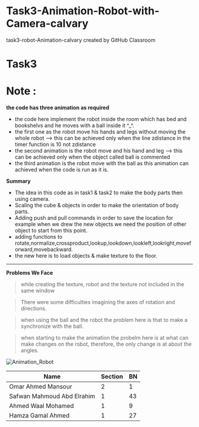 # Task3-Animation-Robot-with-Camera-calvary
task3-robot-Animation-calvary created by GitHub Classroom


# Task3


# Note :
**the code has three animation as required**

* the code here implement the robot inside the room which has bed and bookshelvs and he moves with  a ball inside it ^_^.
* the first one as the robot move his hands and legs without moving the whole robot --> this can be achieved only when the line zdistance in the timer function is 10 not zdistance
* the second animation is the robot move and his hand and leg --> this can be achieved only when the object called ball is commented
* the third animation is the robot move with the ball as this animation can achieved when the code is run as it is.



**Summary**


* The idea in this code as in task1 & task2 to make the body parts then using camera.
* Scaling the cube & objects in order to make the orientation of body parts.
* Adding push and pull commands in order to save the location for example when we drew the new objects we need the position of other object to start from this point.
* adding functions to rotate,normalize,crossproduct,lookup,lookdown,lookleft,lookright,moveforward,movebackward.
* the new here is to load objects & make texture to the floor.




--- ---

**Problems We Face**

>while creating the texture, robot and the texture not included in the same window

>There were some difficulties imagining the axes of rotation and directions.

>when using the ball and the robot the problem here is that to make a synchronize with the ball.

>when starting to make the animation the probelm here is at what can make changes on the robot, therefore, the only change is at about the angles.

![Animation_Robot](https://user-images.githubusercontent.com/61346819/146546926-1bfd7dd1-34a8-480e-946d-e0eef5743582.png)



| Name                       | Section | BN  |
| -------------------------- | ------- | --- |
| Omar Ahmed Mansour         | 2       | 1   |
| Safwan Mahmoud Abd Elrahim | 1       | 43  |
| Ahmed Waal Mohamed         | 1       | 9   |
| Hamza Gamal Ahmed          | 1       | 27  |
